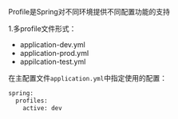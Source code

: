Profile是Spring对不同环境提供不同配置功能的支持

1.多profile文件形式：
- application-dev.yml
- application-prod.yml
- appilcation-test.yml

在主配置文件`application.yml`中指定使用的配置：
```xml
spring:
  profiles:
    active: dev
```